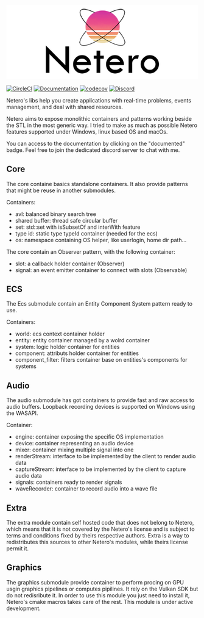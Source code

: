 
<p align="center">
    <img src="docs/media/logo/logo+text.png" alt="Image" />
</p>

[![CircleCI](https://circleci.com/gh/domage-j/netero.svg?style=svg)](https://circleci.com/gh/domage-j/netero)
[![Documentation](https://codedocs.xyz/domage-j/netero.svg)](https://codedocs.xyz/domage-j/netero/)
[![codecov](https://codecov.io/gh/domage-j/netero/branch/develop/graph/badge.svg)](https://codecov.io/gh/domage-j/netero)
[![Discord](https://img.shields.io/discord/621011079417298944?color=blue&label=Netero&logo=discord)](https://discord.gg/bUMjEKj)


Netero's libs help you create applications with real-time problems, events management, and deal with shared resources.


Netero aims to expose monolithic containers and patterns working beside the STL
in the most generic way. I tried to make as much as possible Netero features supported
under Windows, linux based OS and macOs.

You can access to the documentation by clicking on the "documented" badge.
Feel free to join the dedicated discord server to chat with me.

## Core

The core containe basics standalone containers. It also provide patterns that might
be reuse in another submodules.

Containers:
 * avl: balanced binary search tree
 * shared buffer: thread safe circular buffer
 * set: std::set with isSubsetOf and interWith feature
 * type id: static type typeId container (needed for the ecs)
 * os: namespace containing OS helper, like userlogin, home dir path...

The core contain an Observer pattern, with the following container:
 * slot: a callback holder container (Observer)
 * signal: an event emitter container to connect with slots (Observable)

## ECS

The Ecs submodule contain an Entity Component System pattern ready to use.

Containers:
 * world: ecs context container holder
 * entity: entity container managed by a wolrd container
 * system: logic holder container for entities
 * component: attributs holder container for entities
 * component_filter: filters container base on entities's components for systems

## Audio

The audio submodule has got containers to provide fast and raw access to audio buffers.
Loopback recording devices is supported on Windows using the WASAPI.

Container:
 * engine: container exposing the specific OS implementation
 * device: container representing an audio device
 * mixer: container mixing multiple signal into one
 * renderStream: interface to be implemented by the client to render audio data
 * captureStream: interface to be implemented by the client to capture audio data
 * signals: containers ready to render signals
 * waveRecorder: container to record audio into a wave file

## Extra

The extra module contain self hosted code that does not belong to Netero, which means that it is not
covered by the Netero's license and is subject to terms and conditions fixed by theirs respective authors.
Extra is a way to redistributes this sources to other Netero's modules, while theirs license permit it.

## Graphics

 The graphics submodule provide container to perform procing on GPU usgin graphics pipelines or computes pipilines.
 It rely on the Vulkan SDK but do not redisribute it.
 In order to use this module you just need to install it, Netero's cmake macros takes care of the rest.
 This module is under active development.

